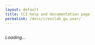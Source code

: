 ```yaml
---
layout: default
title: CCI help and documentation page
permalink: /docs/crosslab_gu_user/
---
```


<div style="display:flex;gap:.5rem;align-items:center;margin:.5rem 0 1rem;">
  <a id="pdf-link" class="button" href="#" style="display:none;">Download PDF</a>
  <button id="pdf-btn" style="display:none;">Generate PDF</button>
  <span id="pdf-status" style="font-size:.9rem;color:#666;"></span>
</div>

<div id="md-content"><em>Loading…</em></div>

<script>
// CONFIG  
const mdUrl = 'https://raw.githubusercontent.com/CCI-GU-Sweden/CCI_registration_documents/refs/heads/main/Crosslab%20manual%20GU%20user.md';
const pdfBaseName = 'Crosslab manual GU user';

// Prefer prebuilt PDF from CCI_registration_documents; fall back to "raw" if Pages isn't enabled
const prebuiltPdf = `https://cci-gu-sweden.github.io/CCI_registration_documents/assets/pdfs/${encodeURIComponent(pdfBaseName)}.pdf`;
const rawPdf      = `https://raw.githubusercontent.com/CCI-GU-Sweden/CCI_registration_documents/refs/heads/main/assets/pdfs/${encodeURIComponent(pdfBaseName)}.pdf`;

// Simple, robust resolvers for relative URLs in Markdown
function resolveMarkdownImages(md, base) {
  // 1) Markdown syntax: ![alt](url)
  md = md.replace(/!\[([^\]]*)\]\(([^)]+)\)/g, (m, alt, url) => {
    url = url.trim();
    if (/^(?:https?:)?\/\//i.test(url) || url.startsWith('/')) return m; // already absolute
    const abs = new URL(url, base).href;
    return `![${alt}](${abs})`;
  });
  // 2) HTML <img src="url">
  md = md.replace(/<img\s+([^>]*?)src=["']([^"']+)["']([^>]*)>/gi, (m, pre, url, post) => {
    url = url.trim();
    if (/^(?:https?:)?\/\//i.test(url) || url.startsWith('/')) return m;
    const abs = new URL(url, base).href;
    return `<img ${pre}src="${abs}"${post}>`;
  });
  return md;
}

async function renderMarkdownPage() {
  const base = mdUrl.slice(0, mdUrl.lastIndexOf('/') + 1);
  const r = await fetch(mdUrl, { cache: 'no-store' });
  let md = await r.text();
  md = resolveMarkdownImages(md, base);

  document.getElementById('md-content').innerHTML = `<md>${md}</md>`;
  if (window.renderMarkdown) renderMarkdown();

  // external links open in a new tab (optional)
  document.querySelectorAll('#md-content a[href]').forEach(a => {
    const u = new URL(a.getAttribute('href'), location.href);
    if (u.origin !== location.origin) { a.target = '_blank'; a.rel = 'noopener noreferrer'; }
  });
}

async function setupPdfButton() {
  const link = document.getElementById('pdf-link');
  const btn  = document.getElementById('pdf-btn');
  const status = document.getElementById('pdf-status');

  // Try prebuilt PDFs first
  for (const href of [prebuiltPdf, rawPdf]) {
    try {
      const head = await fetch(href, { method: 'HEAD', cache: 'no-store' });
      if (head.ok) {
        link.href = href;
        link.download = `${pdfBaseName}.pdf`;
        link.style.display = '';
        return;
      }
    } catch {}
  }

  // Fall back to client-side generation
  btn.style.display = '';
  btn.addEventListener('click', async () => {
    status.textContent = 'Preparing PDF…';
    try {
      await html2pdf().set({
        margin: 10,
        filename: `${pdfBaseName}.pdf`,
        image: { type: 'png', quality: 0.98 },
        html2canvas: { scale: 2, useCORS: true },
        jsPDF: { unit: 'mm', format: 'a4', orientation: 'portrait' }
      }).from(document.getElementById('md-content')).save();
      status.textContent = '';
    } catch (e) {
      console.warn(e);
      status.textContent = 'PDF failed — try your browser’s “Print to PDF”.';
    }
  });
}

// Boot
renderMarkdownPage().then(setupPdfButton).catch(console.error);
</script>

<!-- Markdown renderer -->
<script src="https://cdn.jsdelivr.net/gh/MarketingPipeline/Markdown-Tag/markdown-tag.js"></script>
<!-- Client-side PDF (no SRI; prevents the integrity error you saw) -->
<script src="https://cdnjs.cloudflare.com/ajax/libs/html2pdf.js/0.10.1/html2pdf.bundle.min.js"
        crossorigin="anonymous" referrerpolicy="no-referrer"></script>
